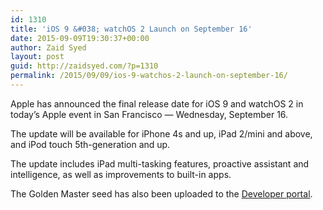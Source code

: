 ```yaml
---
id: 1310
title: 'iOS 9 &#038; watchOS 2 Launch on September 16'
date: 2015-09-09T19:30:37+00:00
author: Zaid Syed
layout: post
guid: http://zaidsyed.com/?p=1310
permalink: /2015/09/09/ios-9-watchos-2-launch-on-september-16/
---
```

Apple has announced the final release date for iOS 9 and watchOS 2 in today&#8217;s Apple event in San Francisco — Wednesday, September 16.

The update will be available for iPhone 4s and up, iPad 2/mini and above, and iPod touch 5th-generation and up.

The update includes iPad multi-tasking features, proactive assistant and intelligence, as well as improvements to built-in apps.

The Golden Master seed has also been uploaded to the [Developer portal](http://developer.apple.com).